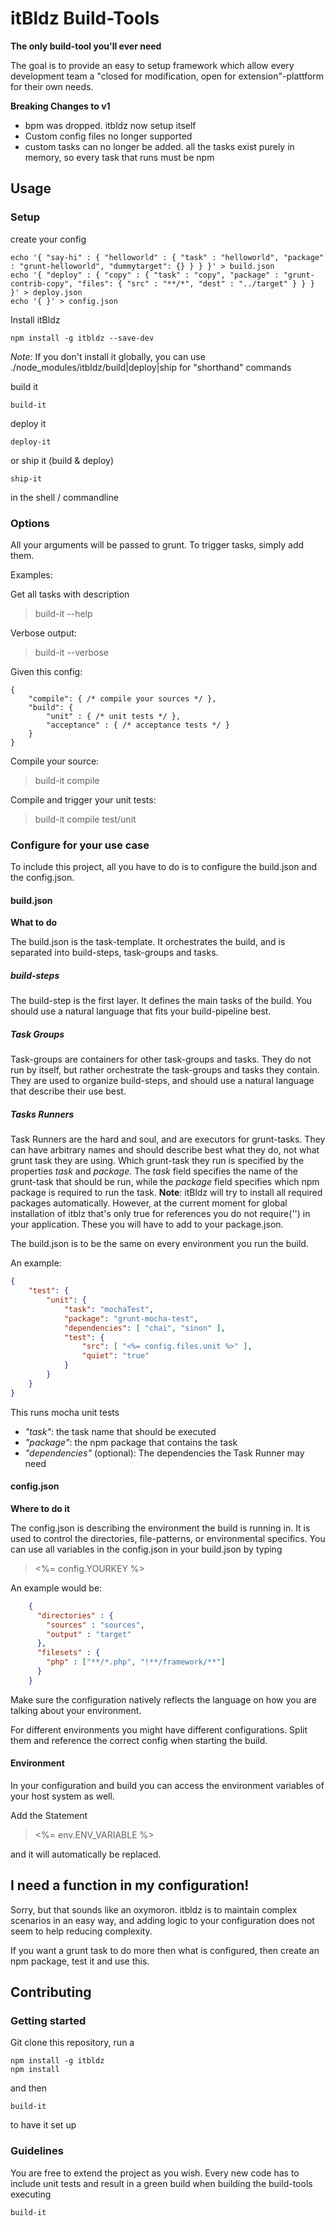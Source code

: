 # itBldz Build-Tools

__The only build-tool you'll ever need__

The goal is to provide an easy to setup framework which allow every development team a "closed for modification, open for extension"-plattform for their own needs.

__Breaking Changes to v1__

* bpm was dropped. itbldz now setup itself
* Custom config files no longer supported
* custom tasks can no longer be added. all the tasks exist purely in memory, so every task that runs must be npm

## Usage

### Setup

create your config

```shell
echo '{ "say-hi" : { "helloworld" : { "task" : "helloworld", "package" : "grunt-helloworld", "dummytarget": {} } } }' > build.json
echo '{ "deploy" : { "copy" : { "task" : "copy", "package" : "grunt-contrib-copy", "files": { "src" : "**/*", "dest" : "../target" } } } }' > deploy.json
echo '{ }' > config.json
```

Install itBldz

```shell
npm install -g itbldz --save-dev
```

_Note:_ If you don't install it globally, you can use ./node_modules/itbldz/build|deploy|ship for "shorthand" commands

build it

```shell
build-it
```

deploy it

```shell
deploy-it
```

or ship it (build & deploy)

```shell
ship-it
```

in the shell / commandline

### Options

All your arguments will be passed to grunt. To trigger tasks, simply add them.

Examples:

Get all tasks with description
> build-it --help

Verbose output:
> build-it --verbose

Given this config: 
````
{
    "compile": { /* compile your sources */ },
	"build": {
		"unit" : { /* unit tests */ },
		"acceptance" : { /* acceptance tests */ }
	}
}
````

Compile your source:
> build-it compile

Compile and trigger your unit tests:
> build-it compile test/unit


### Configure for your use case

To include this project, all you have to do is to configure the build.json and
the config.json.

#### build.json

**What to do**

The build.json is the task-template. It orchestrates the build, and is separated
into build-steps, task-groups and tasks.

##### build-steps
The build-step is the first layer. It defines the main tasks of the build. You
should use a natural language that fits your build-pipeline best.

##### Task Groups
Task-groups are containers for other task-groups and tasks. They do not run
by itself, but rather orchestrate the task-groups and tasks they contain.
They are used to organize build-steps, and should use a natural language that
describe their use best.

##### Tasks Runners
Task Runners are the hard and soul, and are executors for grunt-tasks. They can
have arbitrary names and should describe best what they do, not what grunt task
they are using.
Which grunt-task they run is specified by the properties _task_ and _package_.
The _task_ field specifies the name of the grunt-task that should be run, while
the _package_ field specifies which npm package is required to run the task.
**Note**: itBldz will try to install all required packages automatically. However, 
at the current moment for global installation of itblz that's only true for references
you do not require('') in your application. These you will have to add to your 
package.json.

The build.json is to be the same on every environment you run the build.

An example: 
````json
{
    "test": {
        "unit": {
            "task": "mochaTest",
            "package": "grunt-mocha-test",
            "dependencies": [ "chai", "sinon" ],
            "test": {
                "src": [ "<%= config.files.unit %>" ],
                "quiet": "true"
            }
        }
    }
}

````

This runs mocha unit tests
* _"task"_: the task name that should be executed
* _"package"_: the npm package that contains the task
* _"dependencies"_ (optional): The dependencies the Task Runner may need

#### config.json

**Where to do it**

The config.json is describing the environment the build is running in. It is
used to control the directories, file-patterns, or environmental specifics.
You can use all variables in the config.json in your build.json by typing

> &lt;%= config.YOURKEY %&gt;

An example would be:

```json
    {
      "directories" : {
        "sources" : "sources",
        "output" : "target"
      },
      "filesets" : {
        "php" : ["**/*.php", "!**/framework/**"]
      }
    }

```
Make sure the configuration natively reflects the language on how you are
talking about your environment.

For different environments you might have different configurations. Split them
and reference the correct config when starting the build.

#### Environment

In your configuration and build you can access the environment variables of your host system as well.

Add the Statement

> &lt;%= env.ENV_VARIABLE %&gt;

and it will automatically be replaced.

## I need a function in my configuration!

Sorry, but that sounds like an oxymoron. itbldz is to maintain complex scenarios in an easy way, and adding logic to your configuration does not seem to help reducing complexity. 

If you want a grunt task to do more then what is configured, then create an npm package, test it and use this. 

## Contributing

### Getting started

Git clone this repository, run a 

````
npm install -g itbldz
npm install 
````

and then 

````
build-it 
````

to have it set up

### Guidelines

You are free to extend the project as you wish. Every new code has to include
unit tests and result in a green build when building the build-tools executing

```shell
build-it
```
